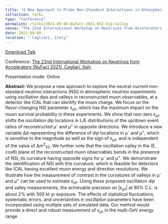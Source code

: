 ```yaml
---
title: "A New Approach to Probe Non-Standard Interactions in Atmospheric Neutrino Experiments"
collection: talks
type: "Conference"
permalink: /talks/2021-09-08-NuFact-2021-NSI-Dip-Valley
venue: "The 22nd International Workshop on Neutrinos from Accelerators (NuFact 2021, online)"
date: 2021-09-08
location: " Cagliari, Italy"
---
```


[Download Talk](https://indico.cern.ch/event/855372/contributions/4450783/attachments/2303820/3919149/Kumar_Anil_NSI_Dip_Valley.pdf)

Conference: [The 22nd International Workshop on Neutrinos from Accelerators (NuFact 2021), Cagliari, Italy](https://nufact2021.ca.infn.it/)

Presentation mode: Online

**Abstract:** We propose a new approach to explore the  neutral-current non-standard neutrino interactions (NSI) in atmospheric neutrino experiments using oscillation dips and valleys in reconstructed muon observables, at a detector like ICAL that can identify the muon charge. We focus on the flavor-changing NSI parameter &epsilon;<sub>&mu;&tau;</sub>, which has the maximum impact on the muon survival probability in these experiments. We show that non-zero &epsilon;<sub>&mu;&tau;</sub> shifts the oscillation dip locations in L/E distributions of the up/down event ratios of reconstructed &mu;<sup>-</sup> and &mu;<sup>+</sup> in opposite directions. We introduce a new variable &Delta;d representing the difference of dip locations in &mu;<sup>-</sup> and &mu;<sup>+</sup>, which is sensitive to the magnitude as well as the sign of &epsilon;<sub>&mu;&tau;</sub>, and is independent of the value of &Delta;m<sup>2</sup><sub>32</sub>. We further note that the oscillation valley in the (E, cos&theta;) plane of the reconstructed muon observables bends in the presence of NSI, its curvature having opposite signs for &mu;<sup>-</sup> and &mu;<sup>+</sup>. We demonstrate the identification of NSI with this curvature, which is feasible for detectors like ICAL having excellent muon energy and direction resolutions. We illustrate how the measurement of contrast in the curvatures of valleys in &mu;<sup>-</sup> and &mu;<sup>+</sup> can be used to estimate &epsilon;<sub>&mu;&tau;</sub>. Using these proposed oscillation dip and valley measurements, the achievable precision on \|&epsilon;<sub>&mu;&tau;</sub>\| at 90% C.L. is about 2% with 500 kt$\cdot$yr exposure. The effects of statistical fluctuations, systematic errors, and uncertainties in oscillation parameters have been incorporated using multiple sets of simulated data. Our method would provide a direct and robust measurement of &epsilon;<sub>&mu;&tau;</sub> in the multi-GeV energy range.


